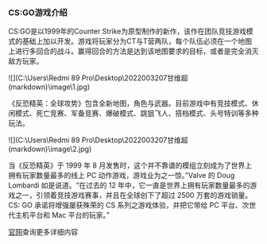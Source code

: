 ### CS:GO游戏介绍

CS:GO是以1999年的Counter Strike为原型制作的新作，该作在团队竞技游戏模式的基础上加以开发。游戏将玩家分为CT与T营两队，每个队伍必须在一个地图上进行多回合的战斗。赢得回合的方法是达到该地图要求的目标，或者是完全消灭敌方玩家。

![](C:\Users\Redmi 89 Pro\Desktop\2022003207甘维超(markdown)\image\1.jpg)

《反恐精英：全球攻势》包含全新地图，角色与武器。目前游戏中有竞技模式、休闲模式、死亡竞赛、军备竞赛、爆破模式、跳狙飞人、搭档模式、头号特训等多种玩法。

![](C:\Users\Redmi 89 Pro\Desktop\2022003207甘维超(markdown)\image\2.jpg)

当《反恐精英》于 1999 年 8 月发售时，这个并不靠谱的模组立刻成为了世界上拥有玩家数量最多的线上 PC 动作游戏，游戏业为之一惊。”Valve 的 Doug Lombardi 如是说道。“在过去的 12 年中，它一直是世界上拥有玩家数量最多的游戏之一，引领着竞技游戏赛事，并且在全球创下了超过 2500 万套的游戏销量。CS: GO 承诺将增强屡获殊荣的 CS 系列之游戏体验，并把它带给 PC 平台、次世代主机平台和 Mac 平台的玩家。”

[官网](https://csgo.wanmei.com/5th-anniversary)查询更多详细内容
